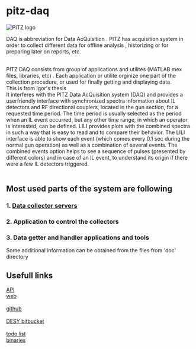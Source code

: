 # pitz-daq

![PITZ logo](https://davitkalantaryan.github.io/pitz-daq/docs/images/pitz_logo.png)


DAQ is abbreviation for Data AcQuisition
. PITZ has acquisition system in order to collect different data for offline analysis
, historizing or for preparing later on reports, etc.

<br />
PITZ DAQ consists from group of applications and utilites (MATLAB mex files, libraries, etc)
. Each application or utilite orginize one part of the collection procedure, or used for finally getting and displaying data.

<br />
This is from Igor's thesis <br />
It interferes with the PITZ Data AcQuisition system (DAQ) and provides a userfriendly
interface with synchronized spectra information about IL detectors and RF
directional couplers, located in the gun section, for a requested time period. The time
period is usually selected as the period when an IL event occurred, but any other time
range, in which an operator is interested, can be defined. LILI provides plots with the
combined spectra in such a way that is easy to read and to compare their behavior.
The LILI interface is able to show each event (which comes every 0.1 sec during the
normal gun operation) as well as a combination of several events. The combined events
option helps to see a sequence of pulses (presented by different colors) and in case of
an IL event, to understand its origin if there were a few IL detectors triggered.  <br />

<br />

## Most used parts of the system are following
### 1. [Data collector servers](docs/subsystems/collectors)
### 2. Application to control the collectors
### 3. Data getter and handler applications and tools

Some additional information can be obtained from the files from 'doc' directory   <br />

## Usefull links
[API](https://davitkalantaryan.github.io/pitz-daq/docs/doxy/html/index.html)  
[web](https://davitkalantaryan.github.io/pitz-daq/index.html)   <br />  
[github](https://github.com/davitkalantaryan/pitz-daq)		<br />  
[DESY bitbucket](https://github.com/davitkalantaryan/pitz-daq)	<br />  
[todo list](https://docs.google.com/document/d/1iTEdPX8mgdXXk3oF4MCKzOL8G_-i_1ULmwTxfbOzHnk/edit?usp=sharing)  
[binaries](https://desycloud.desy.de/index.php/s/zrrx5ePfa4WPExx?path=%2F)  


